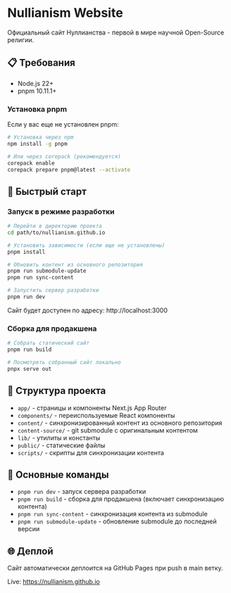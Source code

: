 # Nullianism Website

Официальный сайт Нуллианства - первой в мире научной Open-Source религии.

## 📋 Требования

- Node.js 22+
- pnpm 10.11.1+

### Установка pnpm

Если у вас еще не установлен pnpm:

```bash
# Установка через npm
npm install -g pnpm

# Или через corepack (рекомендуется)
corepack enable
corepack prepare pnpm@latest --activate
```

## 🚀 Быстрый старт

### Запуск в режиме разработки

```bash
# Перейти в директорию проекта
cd path/to/nullianism.github.io

# Установить зависимости (если еще не установлены)
pnpm install

# Обновить контент из основного репозитория
pnpm run submodule-update
pnpm run sync-content

# Запустить сервер разработки
pnpm run dev
```

Сайт будет доступен по адресу: http://localhost:3000

### Сборка для продакшена

```bash
# Собрать статический сайт
pnpm run build

# Посмотреть собранный сайт локально
pnpx serve out
```

## 📁 Структура проекта

- `app/` - страницы и компоненты Next.js App Router
- `components/` - переиспользуемые React компоненты
- `content/` - синхронизированный контент из основного репозитория
- `content-source/` - git submodule с оригинальным контентом
- `lib/` - утилиты и константы
- `public/` - статические файлы
- `scripts/` - скрипты для синхронизации контента

## 🔧 Основные команды

- `pnpm run dev` - запуск сервера разработки
- `pnpm run build` - сборка для продакшена (включает синхронизацию контента)
- `pnpm run sync-content` - синхронизация контента из submodule
- `pnpm run submodule-update` - обновление submodule до последней версии

## 🌐 Деплой

Сайт автоматически деплоится на GitHub Pages при push в main ветку.

Live: https://nullianism.github.io
